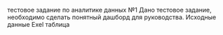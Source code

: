 тестовое задание по аналитике данных №1
Дано тестовое задание, необходимо сделать понятный дашборд для руководства.
Исходные данные Exel таблица 
